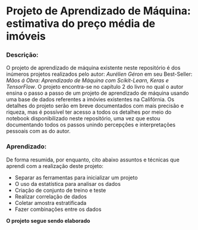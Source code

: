 # Projeto de Aprendizado de Máquina: estimativa do preço média de imóveis

### Descrição: 
O projeto de aprendizado de máquina existente neste repositório é dos inúmeros projetos realizados pelo autor: *Aurélien Géron* em seu Best-Seller: *Mãos á Obra: Aprendizado de Máquina com Scikit-Learn, Keras e TensorFlow*. O projeto encontra-se no capítulo 2 do livro no qual o autor ensina o passo a passo de um projeto de aprendizado de máquina usando uma base de dados referentes a imóvies existentes na Califórnia. Os detalhes do projeto serão em breve documentados com mais precisão e riqueza, mas é possível ter acesso a todos os detalhes por meio do notebook disponibilizado neste repositório, uma vez que estou documentando todos os passos unindo percepções e interpretações pessoais com as do autor.

### Aprendizado:
De forma resumida, por enquanto, cito abaixo assuntos e técnicas que aprendi com a realização deste projeto:
- Separar as ferramentas para inicializar um projeto
- O uso da estatística para analisar os dados
- Criação de conjunto de treino e teste
- Realizar correlação de dados
- Coletar amostra estratificada
- Fazer combinações entre os dados
  
**O projeto segue sendo elaborado**
